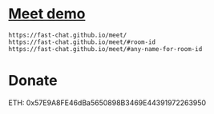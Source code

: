 # [Meet demo](https://fast-chat.github.io/meet/)

```
https://fast-chat.github.io/meet/
https://fast-chat.github.io/meet/#room-id
https://fast-chat.github.io/meet/#any-name-for-room-id
```


# Donate

ETH: 0x57E9A8FE46dBa5650898B3469E44391972263950
